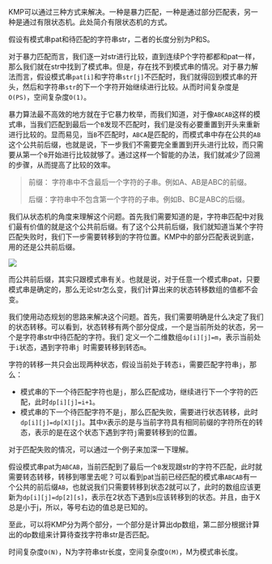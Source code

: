 KMP可以通过三种方式来解决。一种是暴力匹配，一种是通过部分匹配表，另一种是通过有限状态机。此处简介有限状态机的方式。



假设有模式串pat和待匹配的字符串str，二者的长度分别为P和S。

对于暴力匹配而言，我们逐一对str进行比较，直到连续P个字符都都和pat一样，那么我们就在str中找到了模式串。但是，存在找不到模式串的情况。对于暴力解法而言，假设模式串`pat[i]`和字符串`str[j]`不匹配时，我们就得回到模式串的开头，然后和字符串`str`的下一个字符开始继续进行比较。从而时间复杂度是`O(PS)`，空间复杂度`O(1)`。

暴力算法最不高效的地方就在于它暴力枚举，而我们知道，对于像`ABCAB`这样的模式串，当我们匹配到最后一个`B`发现不匹配时，我们是没有必要重置到开头来重新进行比较的。显而易见，当`B`不匹配时，`ABCA`是匹配的，而模式串中存在公共的`AB`这个公共前后缀，也就是说，下一步我们不需要完全重置到开头进行比较，而只需要从第一个`B`开始进行比较就够了。通过这样一个智能的办法，我们就减少了回溯的步骤，从而提高了比较的效率。

> 前缀： 字符串中不含最后一个字符的子串。例如A、AB是ABC的前缀。
>
> 后缀：字符串中不包含第一个字符的子串。例如B、BC是ABC的后缀。

我们从状态机的角度来理解这个问题。首先我们需要知道的是，字符串匹配中对我们最有价值的就是这个公共前后缀。有了这个公共前后缀，我们就知道当某个字符匹配失败时，我们下一步需要转移到的字符位置。KMP中的部分匹配表说到底，用的还是公共前后缀。

![](/Users/randy/go/src/lightsinger.life/algorithm/leetcode/leet_xxx_kmp/exp1.jpg)

而公共前后缀，其实只跟模式串有关。也就是说，对于任意一个模式串pat，只要模式串是确定的，那么无论str怎么变，我们计算出来的状态转移数组的值都不会变。

我们使用动态规划的思路来解决这个问题。首先，我们需要明确是什么决定了我们的状态转移。可以看到，状态转移有两个部分促成，一个是当前所处的状态，另一个是字符串str中待匹配的字符。我们 定义一个二维数组`dp[i][j]=m`，表示当前处于`i`状态，遇到字符串`j	`时需要转移到转态`m`。

字符的转移一共只会出现两种状态，假设当前处于转态`i`，需要匹配字符串`j`，那么：

- 模式串的下一个待匹配字符也是`j`，那么匹配成功，继续进行下一个字符的匹配，此时`dp[i][j]=i+1`。
- 模式串的下一个待匹配字符不是`j`，那么匹配失败，需要进行状态转移，此时`dp[i][j]=dp[X][j]`。其中`X`表示的是与当前字符具有相同前缀的字符所在的转态，表示的是在这个状态下遇到字符`j`需要转移到的位置。

对于匹配失败的情况，可以通过一个例子来加深一下理解。

假设模式串pat为`ABCAB`，当前匹配到了最后一个`B`发现跟str的字符不匹配，此时就需要转态转移，转移到哪里去呢？可以看到pat当前已经匹配的模式串`ABCAB`有一个公共的前后缀`AB`，也就说我们只需要转移到状态2就可以了，此时的数组应该更新为`dp[i][j]=dp[2][s]`，表示在2状态下遇到s应该转移到的状态。并且，由于X总是小于j，所以，等号右边的值总是已知的。

至此，可以将KMP分为两个部分，一个部分是计算出dp数组，第二部分根据计算出的dp数组来计算待查找字符串str是否匹配。



时间复杂度`O(N)`，N为字符串str长度，空间复杂度`O(M)`，M为模式串长度。

